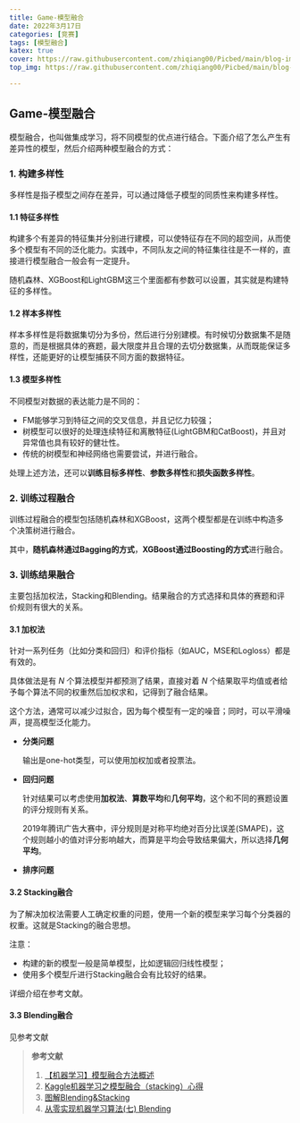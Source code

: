 ```yaml
---
title: Game-模型融合
date: 2022年3月17日
categories: [竞赛]
tags: [模型融合]
katex: true
cover: https://raw.githubusercontent.com/zhiqiang00/Picbed/main/blog-images/2022/03/20/e24723f0956f7819c9bf479295b501f7-RB7X0Q5te6s-86a933.jpg
top_img: https://raw.githubusercontent.com/zhiqiang00/Picbed/main/blog-images/2022/03/20/9d2244833e878e2169062087c9ab0874-wallhaven-g72p87-af7e51.jpg

---
```


## Game-模型融合

模型融合，也叫做集成学习，将不同模型的优点进行结合。下面介绍了怎么产生有差异性的模型，然后介绍两种模型融合的方式：

 ###  1. 构建多样性

多样性是指子模型之间存在差异，可以通过降低子模型的同质性来构建多样性。

#### 1.1 特征多样性

构建多个有差异的特征集并分别进行建模，可以使特征存在不同的超空间，从而使多个模型有不同的泛化能力。实践中，不同队友之间的特征集往往是不一样的，直接进行模型融合一般会有一定提升。

随机森林、XGBoost和LightGBM这三个里面都有参数可以设置，其实就是构建特征的多样性。

#### 1.2 样本多样性

样本多样性是将数据集切分为多份，然后进行分别建模。有时候切分数据集不是随意的，而是根据具体的赛题，最大限度并且合理的去切分数据集，从而既能保证多样性，还能更好的让模型捕获不同方面的数据特征。

#### 1.3 模型多样性

不同模型对数据的表达能力是不同的：

- FM能够学习到特征之间的交叉信息，并且记忆力较强；
- 树模型可以很好的处理连续特征和离散特征(LightGBM和CatBoost)，并且对异常值也具有较好的健壮性。
- 传统的树模型和神经网络也需要尝试，并进行融合。

处理上述方法，还可以**训练目标多样性**、**参数多样性**和**损失函数多样性**。



### 2. 训练过程融合

训练过程融合的模型包括随机森林和XGBoost，这两个模型都是在训练中构造多个决策树进行融合。

其中，**随机森林通过Bagging的方式**，**XGBoost通过Boosting的方式**进行融合。

### 3. 训练结果融合

主要包括加权法，Stacking和Blending。结果融合的方式选择和具体的赛题和评价规则有很大的关系。

#### 3.1 加权法

针对一系列任务（比如分类和回归）和评价指标（如AUC，MSE和Logloss）都是有效的。

具体做法是有 $N$ 个算法模型并都预测了结果，直接对着 $N$ 个结果取平均值或者给予每个算法不同的权重然后加权求和，记得到了融合结果。

这个方法，通常可以减少过拟合，因为每个模型有一定的噪音；同时，可以平滑噪声，提高模型泛化能力。

- **分类问题**

  输出是one-hot类型，可以使用加权加或者投票法。

- **回归问题**

  针对结果可以考虑使用**加权法**、**算数平均**和**几何平均**，这个和不同的赛题设置的评分规则有关系。

  2019年腾讯广告大赛中，评分规则是对称平均绝对百分比误差(SMAPE)，这个规则越小的值对评分影响越大，而算是平均会导致结果偏大，所以选择**几何平均**。

- **排序问题**



#### 3.2 Stacking融合

为了解决加权法需要人工确定权重的问题，使用一个新的模型来学习每个分类器的权重。这就是Stacking的融合思想。

注意：

- 构建的新的模型一般是简单模型，比如逻辑回归线性模型；
- 使用多个模型斤进行Stacking融合会有比较好的结果。

详细介绍在参考文献。

#### 3.3 Blending融合

见参考文献





> **参考文献**
>
> 1. [【机器学习】模型融合方法概述](https://zhuanlan.zhihu.com/p/25836678)
> 2. [Kaggle机器学习之模型融合（stacking）心得](https://zhuanlan.zhihu.com/p/26890738)
> 3. [图解Blending&Stacking](https://blog.csdn.net/sinat_35821976/article/details/83622594)
> 4. [从零实现机器学习算法(七) Blending](https://blog.csdn.net/sinat_35821976/article/details/89845588)
>
> 



